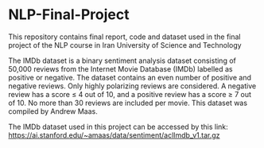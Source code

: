 # NLP-Final-Project
This repository contains final report, code and dataset used in the final project of the NLP course in Iran University of Science and Technology 

The IMDb dataset is a binary sentiment analysis dataset consisting of 50,000 reviews from the Internet Movie Database (IMDb) labelled as positive or negative. The dataset contains an even number of positive and negative reviews. Only highly polarizing reviews are considered. A negative review
has a score ≤ 4 out of 10, and a positive review has a score ≥ 7 out of 10. No more than 30 reviews are included per movie. This dataset was compiled by Andrew Maas.

The IMDb dataset used in this project can be accessed by this link: 
https://ai.stanford.edu/~amaas/data/sentiment/aclImdb_v1.tar.gz

